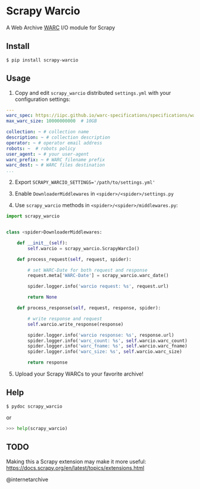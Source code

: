 Scrapy Warcio
=============

A Web Archive
[WARC](https://iipc.github.io/warc-specifications/specifications/warc-format/warc-1.0/)
I/O module for Scrapy


Install
-------

```shell
$ pip install scrapy-warcio
```


Usage
-----

1. Copy and edit `scrapy_warcio` distributed `settings.yml` with your
   configuration settings:

```yaml
---
warc_spec: https://iipc.github.io/warc-specifications/specifications/warc-format/warc-1.0/
max_warc_size: 10000000000  # 10GB

collection: ~ # collection name
description: ~ # collection description
operator: ~ # operator email address
robots: ~  # robots policy
user_agent: ~ # your user-agent
warc_prefix: ~ # WARC filename prefix
warc_dest: ~ # WARC files destination
...
```

2. Export `SCRAPY_WARCIO_SETTINGS='/path/to/settings.yml'`

3. Enable `DownloaderMiddlewares` in `<spider>/<spider>/settings.py`

4. Use `scrapy_warcio` methods in `<spider>/<spider>/middlewares.py`:

```python
import scrapy_warcio


class <spider>DownloaderMiddlewares:

    def __init__(self):
        self.warcio = scrapy_warcio.ScrapyWarcIo()

    def process_request(self, request, spider):

        # set WARC-Date for both request and response
        request.meta['WARC-Date'] = scrapy_warcio.warc_date()

        spider.logger.info('warcio request: %s', request.url)

        return None

    def process_response(self, request, response, spider):

        # write response and request
        self.warcio.write_response(response)

        spider.logger.info('warcio response: %s', response.url)
        spider.logger.info('warc_count: %s', self.warcio.warc_count)
        spider.logger.info('warc_fname: %s', self.warcio.warc_fname)
        spider.logger.info('warc_size: %s', self.warcio.warc_size)

        return response
```

5. Upload your Scrapy WARCs to your favorite archive!


Help
----

```shell
$ pydoc scrapy_warcio
```

or

```python
>>> help(scrapy_warcio)
```


TODO
----

Making this a Scrapy extension may make it more useful:
https://docs.scrapy.org/en/latest/topics/extensions.html


@internetarchive
